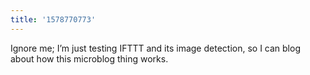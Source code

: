 ```yaml
---
title: '1578770773'
---
```

Ignore me; I’m just testing IFTTT and its image detection, so I can blog about how this microblog thing works.